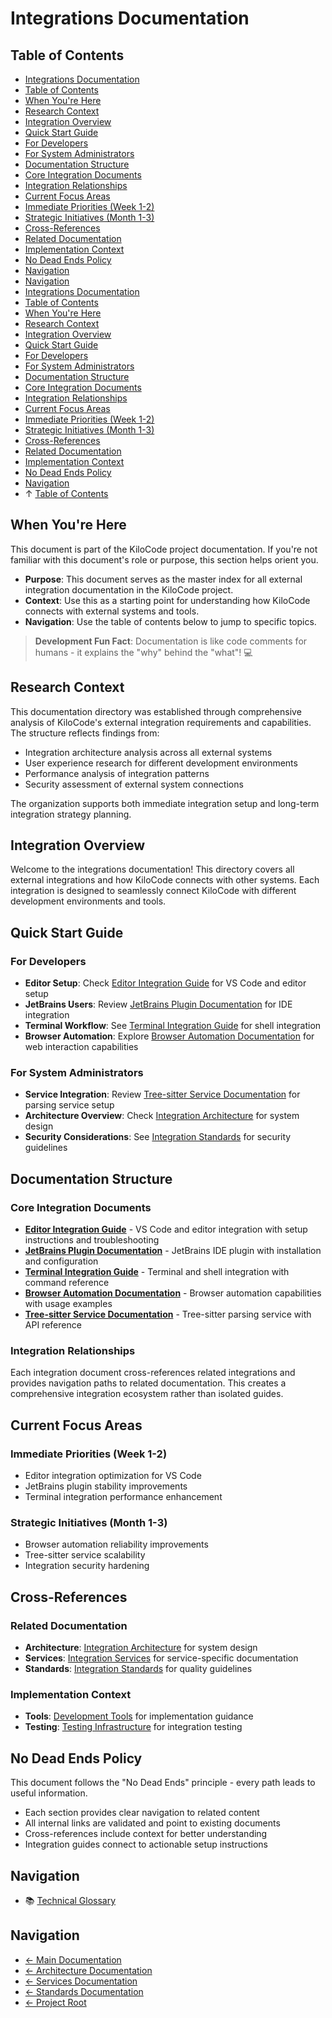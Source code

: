 # Integrations Documentation

## Table of Contents

* [Integrations Documentation](#integrations-documentation)
* [Table of Contents](#table-of-contents)
* [When You're Here](#when-youre-here)
* [Research Context](#research-context)
* [Integration Overview](#integration-overview)
* [Quick Start Guide](#quick-start-guide)
* [For Developers](#for-developers)
* [For System Administrators](#for-system-administrators)
* [Documentation Structure](#documentation-structure)
* [Core Integration Documents](#core-integration-documents)
* [Integration Relationships](#integration-relationships)
* [Current Focus Areas](#current-focus-areas)
* [Immediate Priorities (Week 1-2)](#immediate-priorities-week-1-2)
* [Strategic Initiatives (Month 1-3)](#strategic-initiatives-month-1-3)
* [Cross-References](#crossreferences)
* [Related Documentation](#related-documentation)
* [Implementation Context](#implementation-context)
* [No Dead Ends Policy](#no-dead-ends-policy)
* [Navigation](#navigation)
* [Navigation](#navigation)
* [Integrations Documentation](#integrations-documentation)
* [Table of Contents](#table-of-contents)
* [When You're Here](#when-youre-here)
* [Research Context](#research-context)
* [Integration Overview](#integration-overview)
* [Quick Start Guide](#quick-start-guide)
* [For Developers](#for-developers)
* [For System Administrators](#for-system-administrators)
* [Documentation Structure](#documentation-structure)
* [Core Integration Documents](#core-integration-documents)
* [Integration Relationships](#integration-relationships)
* [Current Focus Areas](#current-focus-areas)
* [Immediate Priorities (Week 1-2)](#immediate-priorities-week-1-2)
* [Strategic Initiatives (Month 1-3)](#strategic-initiatives-month-1-3)
* [Cross-References](#crossreferences)
* [Related Documentation](#related-documentation)
* [Implementation Context](#implementation-context)
* [No Dead Ends Policy](#no-dead-ends-policy)
* [Navigation](#navigation)
* ↑ [Table of Contents](#table-of-contents)

## When You're Here

This document is part of the KiloCode project documentation. If you're not familiar with this
document's role or purpose, this section helps orient you.

* **Purpose**: This document serves as the master index for all external integration documentation
  in the KiloCode project.
* **Context**: Use this as a starting point for understanding how KiloCode connects with external
  systems and tools.
* **Navigation**: Use the table of contents below to jump to specific topics.

> **Development Fun Fact**: Documentation is like code comments for humans - it explains the "why"
> behind the "what"! 💻

## Research Context

This documentation directory was established through comprehensive analysis of KiloCode's external
integration requirements and capabilities. The structure reflects findings from:

* Integration architecture analysis across all external systems
* User experience research for different development environments
* Performance analysis of integration patterns
* Security assessment of external system connections

The organization supports both immediate integration setup and long-term integration strategy
planning.

## Integration Overview

Welcome to the integrations documentation! This directory covers all external integrations and how
KiloCode connects with other systems. Each integration is designed to seamlessly connect KiloCode
with different development environments and tools.

## Quick Start Guide

### For Developers

* **Editor Setup**: Check [Editor Integration Guide](EDITOR_INTEGRATION.md) for VS Code and editor
  setup
* **JetBrains Users**: Review [JetBrains Plugin Documentation](JETBRAINS_PLUGIN.md) for IDE
  integration
* **Terminal Workflow**: See [Terminal Integration Guide](TERMINAL_INTEGRATION.md) for shell
  integration
* **Browser Automation**: Explore [Browser Automation Documentation](BROWSER_AUTOMATION.md) for web
  interaction capabilities

### For System Administrators

* **Service Integration**: Review [Tree-sitter Service Documentation](TREE_SITTER_SERVICE.md) for
  parsing service setup
* **Architecture Overview**: Check [Integration Architecture](../README.md) for system
  design
* **Security Considerations**: See [Integration Standards](../standards/README.md) for security
  guidelines

## Documentation Structure

### Core Integration Documents

* **[Editor Integration Guide](EDITOR_INTEGRATION.md)** - VS Code and editor integration with setup
  instructions and troubleshooting
* **[JetBrains Plugin Documentation](JETBRAINS_PLUGIN.md)** - JetBrains IDE plugin with installation
  and configuration
* **[Terminal Integration Guide](TERMINAL_INTEGRATION.md)** - Terminal and shell integration with
  command reference
* **[Browser Automation Documentation](BROWSER_AUTOMATION.md)** - Browser automation capabilities
  with usage examples
* **[Tree-sitter Service Documentation](TREE_SITTER_SERVICE.md)** - Tree-sitter parsing service with
  API reference

### Integration Relationships

Each integration document cross-references related integrations and provides navigation paths to
related documentation. This creates a comprehensive integration ecosystem rather than isolated
guides.

## Current Focus Areas

### Immediate Priorities (Week 1-2)

* Editor integration optimization for VS Code
* JetBrains plugin stability improvements
* Terminal integration performance enhancement

### Strategic Initiatives (Month 1-3)

* Browser automation reliability improvements
* Tree-sitter service scalability
* Integration security hardening

## Cross-References

### Related Documentation

* **Architecture**: [Integration Architecture](../README.md) for system design
* **Services**: [Integration Services](../services/README.md) for service-specific documentation
* **Standards**: [Integration Standards](../standards/README.md) for quality guidelines

### Implementation Context

* **Tools**: [Development Tools](../tools/README.md) for implementation guidance
* **Testing**: [Testing Infrastructure](../../testing/TESTING_STRATEGY.md) for integration testing

## No Dead Ends Policy

This document follows the "No Dead Ends" principle - every path leads to useful information.

* Each section provides clear navigation to related content
* All internal links are validated and point to existing documents
* Cross-references include context for better understanding
* Integration guides connect to actionable setup instructions

## Navigation

* 📚 [Technical Glossary](../GLOSSARY.md)

## Navigation

* [← Main Documentation](../README.md)
* [← Architecture Documentation](../README.md)
* [← Services Documentation](../services/README.md)
* [← Standards Documentation](../standards/README.md)
* [← Project Root](../README.md)
